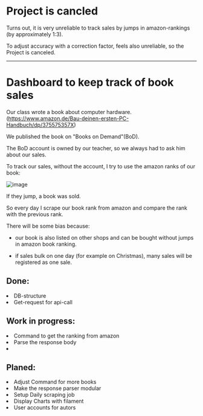 <h1> Project is cancled </h1>

Turns out, it is very unreliable to track sales by jumps in amazon-rankings (by approximately 1:3).

To adjust accuracy with a correction factor, feels also unreliable, so the Project is canceled.

--- 


<h1>Dashboard to keep track of book sales </h1>

Our class wrote a book about computer hardware. (https://www.amazon.de/Bau-deinen-ersten-PC-Handbuch/dp/375575357X) 

We published the book on "Books on Demand"(BoD).

The BoD account is owned by our teacher, so we always had to ask him about our sales.

To track our sales, without the account, I try to use the amazon ranks of our book:

![image](https://user-images.githubusercontent.com/70755519/216694646-5f76007a-0ebf-40b2-b474-2c189dec275a.png)

If they jump, a book was sold.

So every day I scrape our book rank from amazon and compare the rank with the previous rank.

There will be some bias because:

- our book is also listed on other shops and can be bought without jumps in amazon book ranking.

- if sales bulk on one day (for example on Christmas), many sales will be registered as one sale. 

<h2>Done:</h2>
    <p>
        <li>DB-structure
        <li>Get-request for api-call
    </p>

<h2>Work in progress:</h2>
    <p>
        <li>Command to get the ranking from amazon
        <li>Parse the response body
        <li>
    </p>

<h2>Planed:</h2>
    <p>
        <li>Adjust Command for more books
        <li>Make the response parser modular
        <li>Setup Daily scraping job 
        <li>Display Charts with filament
        <li>User accounts for autors
    </p>
